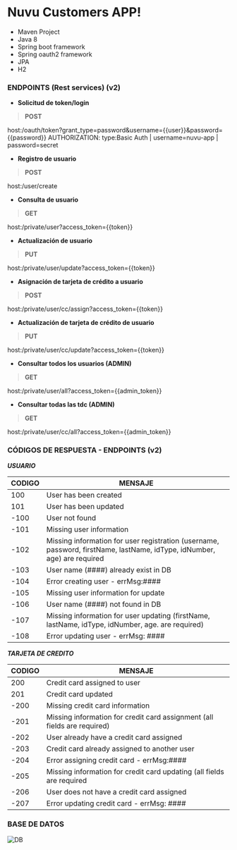 # Nuvu Customers APP!

-   Maven Project
-   Java 8
-   Spring boot framework
-   Spring oauth2 framework
-   JPA
-   H2


### ENDPOINTS (Rest services) (v2)

-   **Solicitud de token/login**
>**POST**
>
host:/oauth/token?grant_type=password&username={{user}}&password={{password}}
AUTHORIZATION: type:Basic Auth | username=nuvu-app | password=secret

-   **Registro de usuario**
>**POST**
>
host:/user/create

-   **Consulta de usuario**
>**GET**
>
host:/private/user?access_token={{token}}

-   **Actualización de usuario**
>**PUT**
>
host:/private/user/update?access_token={{token}}

-   **Asignación de tarjeta de crédito a usuario**
>**POST**
>
host:/private/user/cc/assign?access_token={{token}}

-   **Actualización de tarjeta de crédito de usuario**
>**PUT**
>
host:/private/user/cc/update?access_token={{token}}

-   **Consultar todos los usuarios (ADMIN)**
>**GET**
>
host:/private/user/all?access_token={{admin_token}}

-   **Consultar todas las tdc (ADMIN)**
>**GET**
>
host:/private/user/cc/all?access_token={{admin_token}}

### CÓDIGOS DE RESPUESTA - ENDPOINTS (v2)
***USUARIO***

| CODIGO | MENSAJE |
|--|--|
| 100 | User has been created |
| 101 | User has been updated |
| -100 | User not found |
| -101 | Missing user information |
| -102 | Missing information for user registration (username, password, firstName, lastName, idType, idNumber, age) are required |
| -103 | User name (####) already exist in DB |
| -104 | Error creating user - errMsg:#### |
| -105 | Missing user information for update |
| -106 | User name (####) not found in DB |
| -107 | Missing information for user updating (firstName, lastName, idType, idNumber, age. are required) |
| -108 | Error updating user - errMsg: #### |

***TARJETA DE CREDITO***

| CODIGO | MENSAJE |
|--|--|
| 200 | Credit card assigned to user |
| 201 | Credit card updated |
| -200 | Missing credit card information |
| -201 | Missing information for credit card assignment (all fields are required) |
| -202 | User already have a credit card assigned |
| -203 | Credit card already assigned to another user |
| -204 | Error assigning credit card - errMsg:#### |
| -205 | Missing information for credit card updating (all fields are required |
| -206 | User does not have a credit card assigned |
| -207 | Error updating credit card - errMsg: #### |

### BASE DE DATOS

![DB](https://i.ibb.co/xHSJkJL/Screenshot-from-2020-10-11-13-34-59.png)
